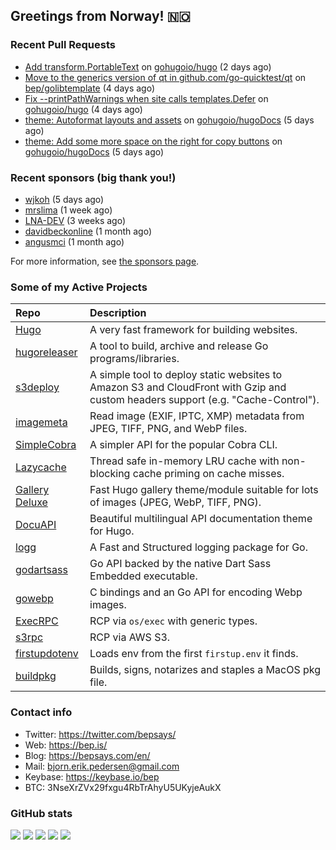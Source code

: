 ## Greetings from Norway! 🇳🇴

### Recent Pull Requests

- [Add transform.PortableText](https://github.com/gohugoio/hugo/pull/13432) on [gohugoio/hugo](https://github.com/gohugoio/hugo) (2 days ago)
- [Move to the generics version of qt in github.com/go-quicktest/qt](https://github.com/bep/golibtemplate/pull/5) on [bep/golibtemplate](https://github.com/bep/golibtemplate) (4 days ago)
- [Fix --printPathWarnings when site calls templates.Defer](https://github.com/gohugoio/hugo/pull/13421) on [gohugoio/hugo](https://github.com/gohugoio/hugo) (4 days ago)
- [theme: Autoformat layouts and assets](https://github.com/gohugoio/hugoDocs/pull/2931) on [gohugoio/hugoDocs](https://github.com/gohugoio/hugoDocs) (5 days ago)
- [theme: Add some more space on the right for copy buttons](https://github.com/gohugoio/hugoDocs/pull/2930) on [gohugoio/hugoDocs](https://github.com/gohugoio/hugoDocs) (5 days ago)

### Recent sponsors (big thank you!)

- [wjkoh](https://github.com/wjkoh) (5 days ago)
- [mrslima](https://github.com/mrslima) (1 week ago)
- [LNA-DEV](https://github.com/LNA-DEV) (3 weeks ago)
- [davidbeckonline](https://github.com/davidbeckonline) (1 month ago)
- [angusmci](https://github.com/angusmci) (1 month ago)

For more information, see [the sponsors page](https://github.com/sponsors/bep/).

### Some of my Active Projects

| Repo  | Description |
| :---------------------------------------- | :------------------------------------------- |
| [Hugo](https://github.com/gohugoio/hugo)|A very fast framework for building websites. |
| [hugoreleaser](https://github.com/gohugoio/hugoreleaser)| A tool to build, archive and release Go programs/libraries.  |
| [s3deploy](https://github.com/bep/s3deploy)| A simple tool to deploy static websites to Amazon S3 and CloudFront with Gzip and custom headers support (e.g. "Cache-Control").|
| [imagemeta](https://github.com/bep/imagemeta)| Read image (EXIF, IPTC, XMP) metadata from JPEG, TIFF, PNG, and WebP files.|
| [SimpleCobra](https://github.com/bep/simplecobra)|A simpler API for the popular Cobra CLI.|
| [Lazycache](https://github.com/bep/lazycache)| Thread safe in-memory LRU cache with non-blocking cache priming on cache misses.  |
| [Gallery Deluxe](https://github.com/bep/gallerydeluxe)|Fast Hugo gallery theme/module suitable for lots of images (JPEG, WebP, TIFF, PNG).|
| [DocuAPI](https://github.com/bep/docuapi)| Beautiful multilingual API documentation theme for Hugo.  |
| [logg](https://github.com/bep/logg)| A Fast and Structured logging package for Go.  |
| [godartsass](https://github.com/bep/godartsass)| Go API backed by the native Dart Sass Embedded executable. |
| [gowebp](https://github.com/bep/gowebp)|C bindings and an Go API for encoding Webp images. |
| [ExecRPC](https://github.com/bep/execrpc)|RCP via `os/exec` with generic types.  |
| [s3rpc](https://github.com/bep/s3rpc)|RCP via AWS S3.|
| [firstupdotenv](https://github.com/bep/firstupdotenv)|Loads env from the first `firstup.env` it finds. |
| [buildpkg](https://github.com/bep/buildpkg)| Builds, signs, notarizes and staples a MacOS pkg file. |

### Contact info
- Twitter: https://twitter.com/bepsays/
- Web: https://bep.is/
- Blog: https://bepsays.com/en/
- Mail: bjorn.erik.pedersen@gmail.com
- Keybase: https://keybase.io/bep
- BTC: 3NseXrZVx29fxgu4RbTrAhyU5UKyjeAukX


### GitHub stats

![](https://github-profile-summary-cards.vercel.app/api/cards/profile-details?username=bep&theme=github)
![](https://github-profile-summary-cards.vercel.app/api/cards/repos-per-language?username=bep&theme=github)
![](https://github-profile-summary-cards.vercel.app/api/cards/most-commit-language?username=bep&theme=github)
![](https://github-profile-summary-cards.vercel.app/api/cards/stats?username=bep&theme=github)
![](https://github-profile-summary-cards.vercel.app/api/cards/productive-time?username=bep&theme=github)
